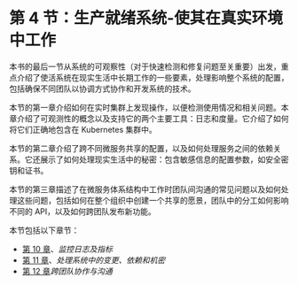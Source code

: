 # 第 4 节：生产就绪系统-使其在真实环境中工作

本书的最后一节从系统的可观察性（对于快速检测和修复问题至关重要）出发，重点介绍了使活系统在现实生活中长期工作的一些要素，处理影响整个系统的配置，包括确保不同团队以协调方式协作和开发系统的技术。

本节的第一章介绍如何在实时集群上发现操作，以便检测使用情况和相关问题。本章介绍了可观测性的概念以及支持它的两个主要工具：日志和度量。它介绍了如何将它们正确地包含在 Kubernetes 集群中。

本节的第二章介绍了跨不同微服务共享的配置，以及如何处理服务之间的依赖关系。它还展示了如何处理现实生活中的秘密：包含敏感信息的配置参数，如安全密钥和证书。

本节的第三章描述了在微服务体系结构中工作时团队间沟通的常见问题以及如何处理这些问题，包括如何在整个组织中创建一个共享的愿景，团队中的分工如何影响不同的 API，以及如何跨团队发布新功能。

本节包括以下章节：

*   [第 10 章](10.html)、*监控日志及指标*
*   [第 11 章](11.html)、*处理系统中的变更、依赖和机密*
*   [第 12 章](12.html)*跨团队协作与沟通*